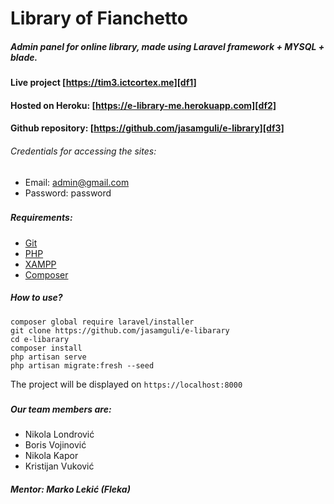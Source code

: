 # Library of Fianchetto
##### Admin panel for online library, made using Laravel framework + MYSQL + blade.
###
#### Live project [https://tim3.ictcortex.me][df1]
#### Hosted on Heroku: [https://e-library-me.herokuapp.com][df2]
#### Github repository: [https://github.com/jasamguli/e-library][df3]
###### Credentials for accessing the sites:
- Email: admin@gmail.com
- Password: password
###
##### Requirements:
- [Git][df4]
- [PHP][df5]
- [XAMPP][df6]
- [Composer][df7]

##### How to use?
```
composer global require laravel/installer
git clone https://github.com/jasamguli/e-libarary
cd e-libarary
composer install
php artisan serve
php artisan migrate:fresh --seed
```
The project will be displayed on `https://localhost:8000`
###
##### Our team members are:
- Nikola Londrović
- Boris Vojinović
- Nikola Kapor
- Kristijan Vuković

##### **Mentor: Marko Lekić (Fleka)**
###

[df1]: <https://tim3.ictcortex.me>
[df2]: <https://e-library-me.herokuapp.com>
[df3]: <https://github.com/jasamguli/e-library>
[df4]: <https://git-scm.com/downloads>
[df5]: <https://www.php.net/downloads.php>
[df6]: <https://www.apachefriends.org/download.html>
[df7]: <https://getcomposer.org/download>
   
